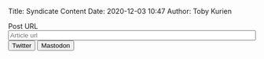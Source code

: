 Title: Syndicate Content
Date: 2020-12-03 10:47
Author: Toby Kurien

<form name="syndicateForm" role="form" action="https://brid.gy/publish/webmention" method="post" class="well">
  <div class="form-group">
    <label for="source">Post URL</label>
    <input type="text" class="form-control" id="source" name="source" placeholder="Article url" style="width:100%">
  </div>
  <input type="hidden" name="bridgy_omit_link" value="maybe">
  <button type="submit" name="target" value="https://brid.gy/publish/twitter" class="btn btn-primary">Twitter</button>
  <button type="submit" name="target" value="https://brid.gy/publish/mastodon" class="btn btn-primary">Mastodon</button>
</form>
